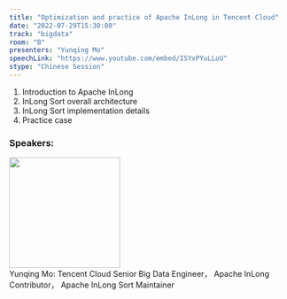 ```yaml
---
title: "Optimization and practice of Apache InLong in Tencent Cloud"
date: "2022-07-29T15:30:00"
track: "bigdata"
room: "B"
presenters: "Yunqing Mo"
speechLink: "https://www.youtube.com/embed/ISYxPYuLLoU"
stype: "Chinese Session"
---
```

1. Introduction to Apache InLong
2. InLong Sort overall architecture
3. InLong Sort implementation details
4. Practice case
 ### Speakers: 
 <img src="images/speaker/1098.png" width="200" /><br>Yunqing Mo: Tencent Cloud Senior Big Data Engineer，
 Apache InLong Contributor，
 Apache InLong Sort Maintainer

 